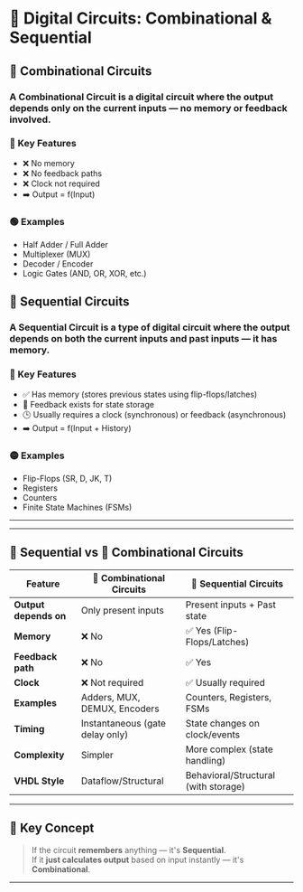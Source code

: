 # 🔌 Digital Circuits: Combinational & Sequential

## 🔄 Combinational Circuits

### A **Combinational Circuit** is a digital circuit where the output depends only on the **current inputs** — no memory or feedback involved.

### 🔑 Key Features
- ❌ No memory
- ❌ No feedback paths
- ❌ Clock not required
- ➡️ Output = f(Input)

### 🟢 Examples
- Half Adder / Full Adder
- Multiplexer (MUX)
- Decoder / Encoder
- Logic Gates (AND, OR, XOR, etc.)


## 🔁 Sequential Circuits

### A **Sequential Circuit** is a type of digital circuit where the output depends on both the **current inputs** and **past inputs** — it has **memory**.

### 🔑 Key Features
- ✅ Has memory (stores previous states using flip-flops/latches)
- 🔁 Feedback exists for state storage
- 🕒 Usually requires a clock (synchronous) or feedback (asynchronous)
- ➡️ Output = f(Input + History)

### 🟡 Examples
- Flip-Flops (SR, D, JK, T)
- Registers
- Counters
- Finite State Machines (FSMs)

---
---

## 🔁 Sequential vs 🔄 Combinational Circuits

| Feature              | 🔄 Combinational Circuits         | 🔁 Sequential Circuits                |
|----------------------|----------------------------------|--------------------------------------|
| **Output depends on** | Only present inputs              | Present inputs + Past state          |
| **Memory**            | ❌ No                            | ✅ Yes (Flip-Flops/Latches)           |
| **Feedback path**     | ❌ No                            | ✅ Yes                                |
| **Clock**             | ❌ Not required                  | ✅ Usually required                   |
| **Examples**          | Adders, MUX, DEMUX, Encoders     | Counters, Registers, FSMs            |
| **Timing**            | Instantaneous (gate delay only) | State changes on clock/events        |
| **Complexity**        | Simpler                         | More complex (state handling)        |
| **VHDL Style**        | Dataflow/Structural              | Behavioral/Structural (with storage) |

---

## 🧠 Key Concept

> If the circuit **remembers** anything — it's **Sequential**.  
> If it **just calculates output** based on input instantly — it's **Combinational**.

---  
